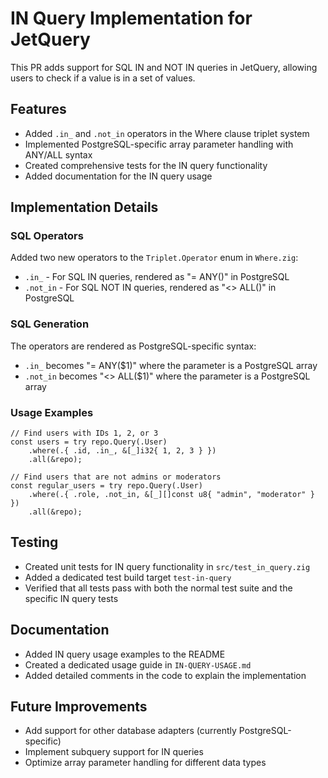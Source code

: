 # IN Query Implementation for JetQuery

This PR adds support for SQL IN and NOT IN queries in JetQuery, allowing users to check if a value is in a set of values.

## Features

- Added `.in_` and `.not_in` operators in the Where clause triplet system
- Implemented PostgreSQL-specific array parameter handling with ANY/ALL syntax
- Created comprehensive tests for the IN query functionality
- Added documentation for the IN query usage

## Implementation Details

### SQL Operators

Added two new operators to the `Triplet.Operator` enum in `Where.zig`:
- `.in_` - For SQL IN queries, rendered as "= ANY()" in PostgreSQL
- `.not_in` - For SQL NOT IN queries, rendered as "<> ALL()" in PostgreSQL

### SQL Generation

The operators are rendered as PostgreSQL-specific syntax:
- `.in_` becomes "= ANY($1)" where the parameter is a PostgreSQL array
- `.not_in` becomes "<> ALL($1)" where the parameter is a PostgreSQL array

### Usage Examples

```zig
// Find users with IDs 1, 2, or 3
const users = try repo.Query(.User)
    .where(.{ .id, .in_, &[_]i32{ 1, 2, 3 } })
    .all(&repo);

// Find users that are not admins or moderators
const regular_users = try repo.Query(.User)
    .where(.{ .role, .not_in, &[_][]const u8{ "admin", "moderator" } })
    .all(&repo);
```

## Testing

- Created unit tests for IN query functionality in `src/test_in_query.zig`
- Added a dedicated test build target `test-in-query`
- Verified that all tests pass with both the normal test suite and the specific IN query tests

## Documentation

- Added IN query usage examples to the README
- Created a dedicated usage guide in `IN-QUERY-USAGE.md`
- Added detailed comments in the code to explain the implementation

## Future Improvements

- Add support for other database adapters (currently PostgreSQL-specific)
- Implement subquery support for IN queries
- Optimize array parameter handling for different data types